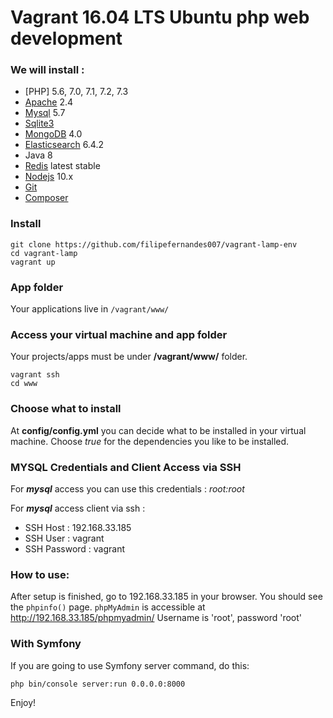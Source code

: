 # Vagrant 16.04 LTS Ubuntu php web development

### We will install :

* [PHP] 5.6, 7.0, 7.1, 7.2, 7.3
* [Apache](https://www.apache.org/) 2.4
* [Mysql](https://dev.mysql.com/downloads/mysql/5.7.html) 5.7
* [Sqlite3](https://sqlite.org/index.html)
* [MongoDB](https://www.mongodb.com/download-center) 4.0
* [Elasticsearch](https://www.elastic.co/products/elasticsearch) 6.4.2
* Java 8
* [Redis](https://redis.io) latest stable
* [Nodejs](https://nodejs.org) 10.x
* [Git](https://git-scm.com)
* [Composer](https://getcomposer.org/)

### Install

```
git clone https://github.com/filipefernandes007/vagrant-lamp-env
cd vagrant-lamp
vagrant up
```

### App folder

Your applications live in `` /vagrant/www/ ``

### Access your virtual machine and app folder

Your projects/apps must be under **/vagrant/www/** folder.
```
vagrant ssh
cd www
```

### Choose what to install

At **config/config.yml** you can decide what to be installed 
in your virtual machine. Choose _true_ for the dependencies you like to
be installed.

### MYSQL Credentials and Client Access via SSH

For _**mysql**_ access you can use this credentials : *root:root*

For _**mysql**_ access client via ssh :

* SSH Host : 192.168.33.185
* SSH User : vagrant
* SSH Password : vagrant

### How to use:

After setup is finished, go to 192.168.33.185 in your browser. You should see the `phpinfo()` page.
`phpMyAdmin` is accessible at http://192.168.33.185/phpmyadmin/ Username is 'root', password 'root'

### With Symfony

If you are going to use Symfony server command, do this:

```
php bin/console server:run 0.0.0.0:8000
```

Enjoy!

